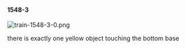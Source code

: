 #### 1548-3
![train-1548-3-0.png](https://github.com/lil-lab/nlvr/raw/master/nlvr/train/images/34/train-1548-3-0.png "train-1548-3-0.png")

there is exactly one yellow object touching the bottom base